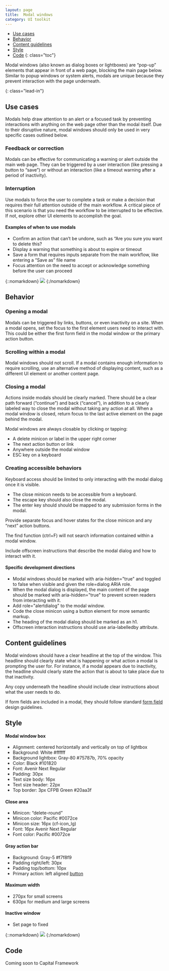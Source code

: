 ```yaml
---
layout: page
title:  Modal windows
category: UI toolkit
---
```


- [Use cases](#use)
- [Behavior](#behavior)
- [Content guidelines](#guidelines)
- [Style](#style)
- [Code](#code) 
{: class="toc"}

<p>Modal windows (also known as dialog boxes or lightboxes) are “pop-up” elements that appear in front of a web page, blocking the main page below. Similar to popup windows or system alerts, modals are unique because they prevent interaction with the page underneath. </p> {: class="lead-in"}

<h2 id="use">Use cases<span class="cf-code-link">
</span></h2>

<p>Modals help draw attention to an alert or a focused task by preventing interactions with anything on the web page other than the modal itself. Due to their disruptive nature, modal windows should only be used in very specific cases outlined below.</p>

<h3 id="feedback-correction">Feedback or correction</h3>

<p>Modals can be effective for communicating a warning or alert outside the main web page. They can be triggered by a user interaction (like pressing a button to “save”) or without an interaction (like a timeout warning after a period of inactivity).</p>

<h3 id="interruption">Interruption</h3>
<p>Use modals to force the user to complete a task or make a decision that requires their full attention outside of the main workflow. A critical piece of this scenario is that you need the workflow to be interrupted to be effective. If not, explore other UI elements to accomplish the goal.</p> 

<div class="content-50 content-first">
  <h4 id="examples">Examples of when to use modals</h4>
  <ul>
    <li>Confirm an action that can’t be undone, such as “Are you sure you want to delete this?</li>
    <li>Display a warning that something is about to expire or timeout</li>
    <li>Save a form that requires inputs separate from the main workflow, like entering a “Save as” file name</li>
    <li>Focus attention on the need to accept or acknowledge something before the user can proceed</li>
  </ul>
</div>
<div class="content-50 content-last">
{::nomarkdown}
<img src="/design-manual/static/img/modals/formexpiring.png" /> 
{:/nomarkdown}
</div>

<h2 id="behavior">Behavior<span class="cf-code-link">
</span></h2>
 
<h3 id="opening">Opening a modal</h3>
<p>Modals can be triggered by links, buttons, or even inactivity on a site. When a modal opens, set the focus to the first element users need to interact with. This could be either the first form field in the modal window or the primary action button.</p> 

<h3 id="scrolling">Scrolling within a modal</h3>
<p>Modal windows should not scroll. If a modal contains enough information to require scrolling, use an alternative method of displaying content, such as a different UI element or another content page.</p>

<h3 id="closing">Closing a modal</h3>
<p>Actions inside modals should be clearly marked. There should be a clear path forward (“continue”) and back (“cancel”), in addition to a clearly labeled way to close the modal without taking any action at all. When a modal window is closed, return focus to the last active element on the page behind the modal.</p>

<p>Modal windows are always closable by clicking or tapping:</p>
  <ul>
    <li>A delete minicon or label in the upper right corner</li>
    <li>The next action button or link</li>
    <li>Anywhere outside the modal window</li>
    <li>ESC key on a keyboard</li>
  </ul>

<h3 id="accessible-behavior">Creating accessible behaviors</h3>
<p>Keyboard access should be limited to only interacting with the modal dialog once it is visible.</p>
  <ul>
    <li>The close minicon needs to be accessible from a keyboard.</li>
    <li>The escape key should also close the modal.</li>
    <li>The enter key should should be mapped to any submission forms in the modal.</li>
  </ul>

<p>Provide separate focus and hover states for the close minicon and any “next” action buttons.</p>

<p>The find function (ctrl+F) will not search information contained within a modal window.</p> 

<p>Include offscreen instructions that describe the modal dialog and how to interact with it.</p>

<h4 id="inactive">Specific development directions</h4>
  <ul>
    <li>Modal windows should be marked with aria-hidden="true" and toggled to false when visible and given the role=dialog ARIA role.
    <li>When the modal dialog is displayed, the main content of the page should be marked with aria-hidden="true" to prevent screen readers from interacting with it.</li>
    <li>Add role="alertdialog" to the modal window.</li>
    <li>Code the close minicon using a button element for more semantic markup.</li>
    <li>The heading of the modal dialog should be marked as an h1.</li>
    <li>Offscreen interaction instructions should use aria-labelledby attribute.</li>
  </ul>

<h2 id="guidelines">Content guidelines<span class="cf-code-link"></span></h2>
  
<p>Modal windows should have a clear headline at the top of the window. This headline should clearly state what is happening or what action a modal is prompting the user for. For instance, if a modal appears due to inactivity, the headline should clearly state the action that is about to take place due to that inactivity.</p>
 
<p>Any copy underneath the headline should include clear instructions about what the user needs to do.</p>

<p>If form fields are included in a modal, they should follow standard <a href="/design-manual/ui-toolkit/form-fields.html">form field</a> design guidelines.</p> 
            
<h2 id="style">Style<span class="cf-code-link"></span></h2>

<div class="content-50 content-first">
<h4 id="modal">Modal window box</h4>
  <ul>
    <li>Alignment: centered horizontally and vertically on top of lightbox</li>
    <li>Background: White #ffffff</li> 
    <li>Background lightbox: Gray-80 #75787b, 70% opacity</li>
    <li>Color: Black #101820</li>
    <li>Font: Avenir Next Regular</li>
    <li>Padding: 30px</li>
    <li>Text size body: 16px</li>
    <li>Text size header: 22px</li>
    <li>Top border: 3px CFPB Green #20aa3f</li>
  </ul>  

<h4 id="close">Close area</h4>
  <ul>
    <li>Minicon: “delete-round”</li>
    <li>Minicon color: Pacific #0072ce</li>
    <li>Minicon size: 16px (cf-icon_lg)</li>
    <li>Font: 16px Avenir Next Regular</li>
    <li>Font color: Pacific #0072ce</li>
  </ul>

<h4 id="action-bar">Gray action bar</h4>
  <ul>
    <li>Background: Gray-5 #f7f8f9</li>
    <li>Padding right/left: 30px</li>
    <li>Padding top/bottom: 10px</li>
    <li>Primary action: left aligned <a href="/design-manual/ui-toolkit/buttons.html#variations">button</a></li>
  </ul> 

<h4 id="max-width">Maximum width</h4> 
  <ul>
    <li>270px for small screens</li>
    <li>630px for medium and large screens</li>
  </ul>

<h4 id="inactive">Inactive window</h4>
  <ul> 
    <li>Set page to fixed</li>
  </ul>
</div>
<div class="content-50 content-last">
{::nomarkdown}
<img src="/design-manual/static/img/modals/savesearch.png" /> 
{:/nomarkdown}
</div>

<h2 id="code">Code<span class="cf-code-link"></h2>
<p>Coming soon to Capital Framework</p>

